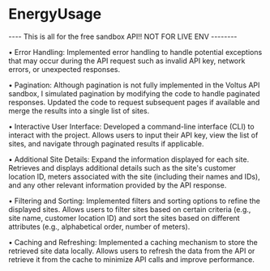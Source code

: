 # EnergyUsage

---- This is all for the free sandbox API!! NOT FOR LIVE ENV  -------- 


• Error Handling: Implemented error handling to handle potential exceptions that may occur during the API request such as invalid API key, network errors, or unexpected responses.

• Pagination: Although pagination is not fully implemented in the Voltus API sandbox, I simulated pagination by modifying the code to handle paginated responses. Updated the code to request subsequent pages if available and merge the results into a single list of sites.

• Interactive User Interface: Developed a command-line interface (CLI) to interact with the project. Allows users to input their API key, view the list of sites, and navigate through paginated results if applicable.

• Additional Site Details: Expand the information displayed for each site. Retrieves and displays additional details such as the site's customer location ID, meters associated with the site (including their names and IDs), and any other relevant information provided by the API response.

• Filtering and Sorting: Implemented filters and sorting options to refine the displayed sites. Allows users to filter sites based on certain criteria (e.g., site name, customer location ID) and sort the sites based on different attributes (e.g., alphabetical order, number of meters).

• Caching and Refreshing: Implemented a caching mechanism to store the retrieved site data locally. Allows users to refresh the data from the API or retrieve it from the cache to minimize API calls and improve performance.

